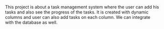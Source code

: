 This project is about a task management system where the user can add his tasks and also see the progress of the tasks.
It is created with dynamic columns and user can also add tasks on each column. We can integrate with the database as well.
